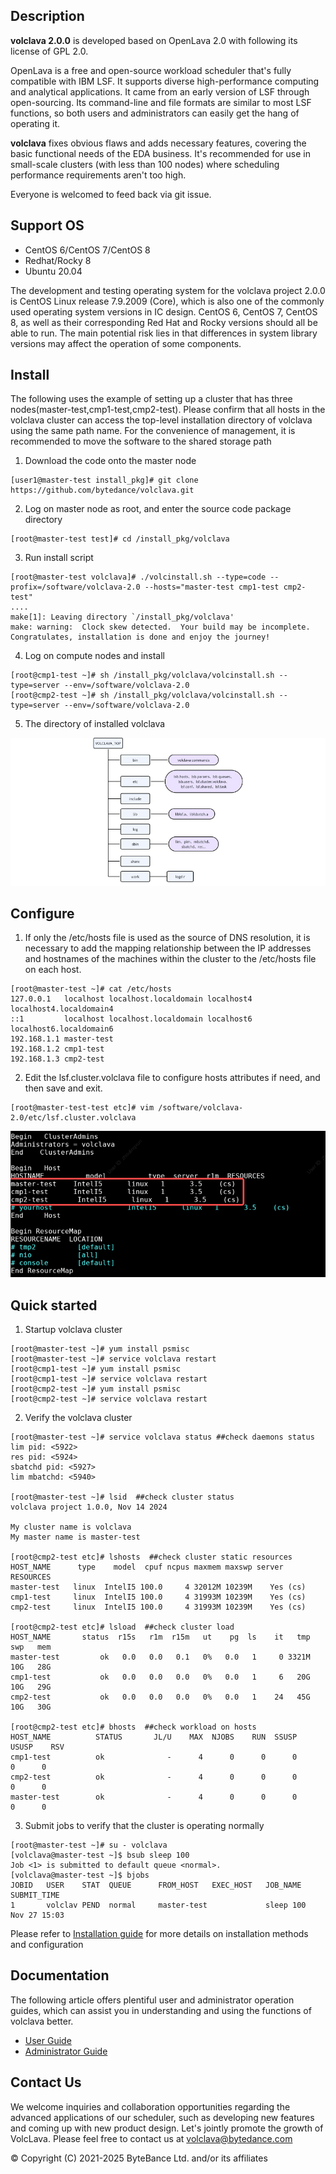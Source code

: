 ## Description
**volclava 2.0.0** is developed based on OpenLava 2.0 with following its license of GPL 2.0.

OpenLava is a free and open-source workload scheduler that's fully compatible with IBM LSF. It supports diverse high-performance computing and analytical applications.
It came from an early version of LSF through open-sourcing. Its command-line and file formats are similar to most LSF functions, so both users and administrators can easily get the hang of operating it.

**volclava** fixes obvious flaws and adds necessary features, covering the basic functional needs of the EDA business. It's recommended for use in small-scale clusters (with less than 100 nodes) where scheduling performance requirements aren't too high.

Everyone is welcomed to feed back via git issue.


## Support OS
- CentOS 6/CentOS 7/CentOS 8  
- Redhat/Rocky 8
- Ubuntu 20.04

The development and testing operating system for the volclava project 2.0.0 is CentOS Linux release 7.9.2009 (Core), which is also one of the commonly used operating system versions in IC design.
CentOS 6, CentOS 7, CentOS 8, as well as their corresponding Red Hat and Rocky versions should all be able to run. The main potential risk lies in that differences in system library versions may affect the operation of some components.

## Install
The following uses the example of setting up a cluster that has three nodes(master-test,cmp1-test,cmp2-test). Please confirm that all hosts in the volclava cluster can access the top-level installation directory of volclava using the same path name. For the convenience of management, it is recommended to move the software to the shared storage path

1. Download the code onto the master node
```
[user1@master-test install_pkg]# git clone https://github.com/bytedance/volclava.git
```
2. Log on master node as root, and enter the source code package directory
```
[root@master-test test]# cd /install_pkg/volclava
```
3. Run install script
```
[root@master-test volclava]# ./volcinstall.sh --type=code --profix=/software/volclava-2.0 --hosts="master-test cmp1-test cmp2-test"
....
make[1]: Leaving directory `/install_pkg/volclava'
make: warning:  Clock skew detected.  Your build may be incomplete.
Congratulates, installation is done and enjoy the journey!

```
4. Log on compute nodes and install
```
[root@cmp1-test ~]# sh /install_pkg/volclava/volcinstall.sh --type=server --env=/software/volclava-2.0
[root@cmp2-test ~]# sh /install_pkg/volclava/volcinstall.sh --type=server --env=/software/volclava-2.0
```

5. The directory of installed volclava

![volc-directory](images/directory.png)

## Configure
1. If only the /etc/hosts file is used as the source of DNS resolution, it is necessary to add the mapping relationship between the IP addresses and hostnames of the machines within the cluster to the /etc/hosts file on each host.
```
[root@master-test ~]# cat /etc/hosts
127.0.0.1   localhost localhost.localdomain localhost4 localhost4.localdomain4
::1         localhost localhost.localdomain localhost6 localhost6.localdomain6
192.168.1.1 master-test
192.168.1.2 cmp1-test
192.168.1.3 cmp2-test
```
2. Edit the lsf.cluster.volclava file to configure hosts attributes if need, and then save and exit.
```
[root@master-test-test etc]# vim /software/volclava-2.0/etc/lsf.cluster.volclava
```
![cluster-content](images/lsf.cluster.file.png)

## Quick started
1. Startup volclava cluster
```
[root@master-test ~]# yum install psmisc
[root@master-test ~]# service volclava restart
[root@cmp1-test ~]# yum install psmisc
[root@cmp1-test ~]# service volclava restart
[root@cmp2-test ~]# yum install psmisc
[root@cmp2-test ~]# service volclava restart
```
2. Verify the volclava cluster
```
[root@master-test ~]# service volclava status ##check daemons status
lim pid: <5922>
res pid: <5924>
sbatchd pid: <5927>
lim mbatchd: <5940>

[root@master-test ~]# lsid  ##check cluster status
volclava project 1.0.0, Nov 14 2024

My cluster name is volclava
My master name is master-test

[root@cmp2-test etc]# lshosts  ##check cluster static resources
HOST_NAME      type    model  cpuf ncpus maxmem maxswp server RESOURCES
master-test   linux  IntelI5 100.0     4 32012M 10239M    Yes (cs)
cmp1-test     linux  IntelI5 100.0     4 31993M 10239M    Yes (cs)
cmp2-test     linux  IntelI5 100.0     4 31993M 10239M    Yes (cs)

[root@cmp2-test etc]# lsload  ##check cluster load
HOST_NAME       status  r15s   r1m  r15m   ut    pg  ls    it   tmp   swp   mem
master-test         ok   0.0   0.0   0.1   0%   0.0   1     0 3321M   10G   28G
cmp1-test           ok   0.0   0.0   0.0   0%   0.0   1     6   20G   10G   29G
cmp2-test           ok   0.0   0.0   0.0   0%   0.0   1    24   45G   10G   30G

[root@cmp2-test etc]# bhosts  ##check workload on hosts
HOST_NAME          STATUS       JL/U    MAX  NJOBS    RUN  SSUSP  USUSP    RSV 
cmp1-test          ok              -      4      0      0      0      0      0
cmp2-test          ok              -      4      0      0      0      0      0
master-test        ok              -      4      0      0      0      0      0

```
3. Submit jobs to verify that the cluster is operating normally
```
[root@master-test ~]# su - volclava
[volclava@master-test ~]$ bsub sleep 100
Job <1> is submitted to default queue <normal>.
[volclava@master-test ~]$ bjobs 
JOBID   USER    STAT  QUEUE      FROM_HOST   EXEC_HOST   JOB_NAME   SUBMIT_TIME
1       volclav PEND  normal     master-test             sleep 100  Nov 27 15:03
```
Please refer to [Installation guide](docs/volclava%20%E5%AE%89%E8%A3%85%E5%8F%8A%E9%85%8D%E7%BD%AE%E6%96%87%E6%A1%A3.pdf) for more details on installation methods and configuration

## Documentation
The following article offers plentiful user and administrator operation guides, which can assist you in understanding and using the functions of volclava better.
- [User Guide](docs/volclava%20%E5%AE%89%E8%A3%85%E5%8F%8A%E9%85%8D%E7%BD%AE%E6%96%87%E6%A1%A3.pdf)
- [Administrator Guide](docs/volclava%20%E7%AE%A1%E7%90%86%E5%91%98%E6%89%8B%E5%86%8C.pdf)

## Contact Us
We welcome inquiries and collaboration opportunities regarding the advanced applications of our scheduler, such as developing new features and coming up with new product design. Let's jointly promote the growth of VolcLava. Please feel free to contact us at volclava@bytedance.com

&copy; Copyright (C) 2021-2025 ByteBance Ltd. and/or its affiliates
